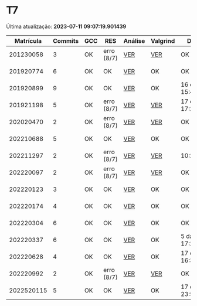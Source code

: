 # T7
Última atualização: **2023-07-11 09:07:19.901439**

|  Matrícula | Commits | GCC |  RES |  Análise |  Valgrind |  Data |  Duração | 
|---|---|---|---|---|---|---|---|
|  201230058 |  3 |  OK |  erro (8/7) |   [VER](./relatorios/201230058/T7/report.html) |  [VER](./relatorios/201230058/T7/valgrind.txt) |  OK |  1 day, 5:12:16 | 
|  201920774 |  6 |  OK |  OK |   [VER](./relatorios/201920774/T7/report.html) |  OK |  OK |  5 days, 11:38:16 | 
|  201920899 |  9 |  OK |  OK |   [VER](./relatorios/201920899/T7/report.html) |  OK |  16 days, 15:43:33 |  33 days, 3:15:52 | 
|  201921198 |  5 |  OK |  erro (8/7) |   [VER](./relatorios/201921198/T7/report.html) |  [VER](./relatorios/201921198/T7/valgrind.txt) |  17 days, 17:27:37 |  5:15:36 | 
|  202020470 |  2 |  OK |  erro (8/7) |   [VER](./relatorios/202020470/T7/report.html) |  [VER](./relatorios/202020470/T7/valgrind.txt) |  OK |  0:00:03 | 
|  202210688 |  5 |  OK |  OK |   [VER](./relatorios/202210688/T7/report.html) |  OK |  OK |  10 days, 7:42:25 | 
|  202211297 |  2 |  OK |  erro (8/7) |   [VER](./relatorios/202211297/T7/report.html) |  [VER](./relatorios/202211297/T7/valgrind.txt) |  10:24:46 |  0:00:02 | 
|  202220097 |  2 |  OK |  erro (8/7) |   [VER](./relatorios/202220097/T7/report.html) |  [VER](./relatorios/202220097/T7/valgrind.txt) |  OK |  0:00:03 | 
|  202220123 |  3 |  OK |  OK |   [VER](./relatorios/202220123/T7/report.html) |  OK |  OK |  16 days, 14:16:22 | 
|  202220174 |  4 |  OK |  OK |   [VER](./relatorios/202220174/T7/report.html) |  OK |  OK |  7 days, 5:48:32 | 
|  202220304 |  6 |  OK |  OK |   [VER](./relatorios/202220304/T7/report.html) |  OK |  OK |  16 days, 17:08:57 | 
|  202220337 |  6 |  OK |  OK |   [VER](./relatorios/202220337/T7/report.html) |  OK |  5 days, 17:25:15 |  21 days, 9:53:47 | 
|  202220628 |  4 |  OK |  OK |   [VER](./relatorios/202220628/T7/report.html) |  OK |  17 days, 16:34:41 |  46 days, 0:52:02 | 
|  202220992 |  2 |  OK |  erro (8/7) |   [VER](./relatorios/202220992/T7/report.html) |  [VER](./relatorios/202220992/T7/valgrind.txt) |  OK |  0:00:03 | 
|  2022520115 |  5 |  OK |  OK |   [VER](./relatorios/2022520115/T7/report.html) |  OK |  17 days, 23:55:52 |  2 days, 23:31:46 | 
